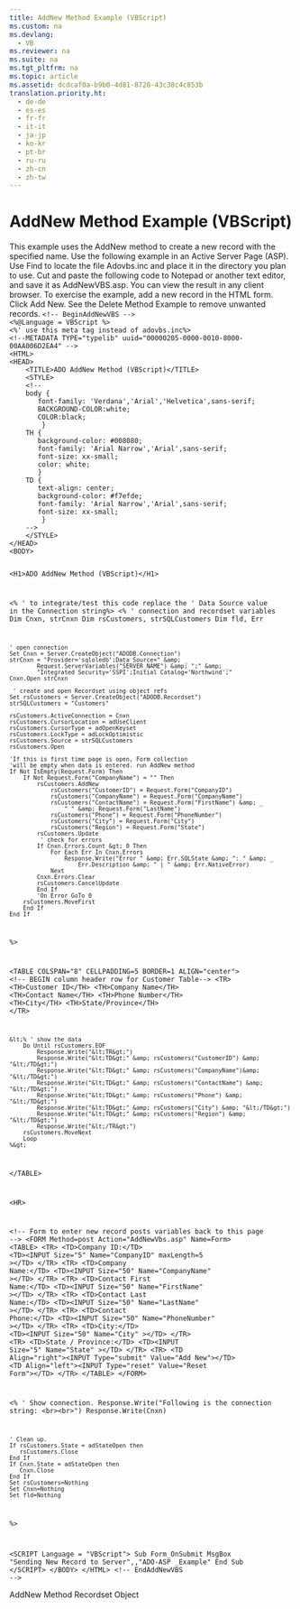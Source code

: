 ```yaml
---
title: AddNew Method Example (VBScript)
ms.custom: na
ms.devlang: 
  - VB
ms.reviewer: na
ms.suite: na
ms.tgt_pltfrm: na
ms.topic: article
ms.assetid: dcdcaf0a-b9b0-4d81-8728-43c38c4c853b
translation.priority.ht: 
  - de-de
  - es-es
  - fr-fr
  - it-it
  - ja-jp
  - ko-kr
  - pt-br
  - ru-ru
  - zh-cn
  - zh-tw
---
```

# AddNew Method Example (VBScript)
<?xml version="1.0" encoding="utf-8"?>
<developerReferenceWithoutSyntaxDocument xmlns="http://ddue.schemas.microsoft.com/authoring/2003/5" xmlns:xlink="http://www.w3.org/1999/xlink" xmlns:xsi="http://www.w3.org/2001/XMLSchema-instance" xsi:schemaLocation="http://ddue.schemas.microsoft.com/authoring/2003/5 http://dduestorage.blob.core.windows.net/ddueschema/developer.xsd">
  <introduction>
    <para>This example uses the <legacyLink xlink:href="a9f54be9-5763-45d0-a6eb-09981b03bc08">AddNew</legacyLink> method to create a new record with the specified name.</para>
    <para>Use the following example in an Active Server Page (ASP). Use <legacyBold>Find</legacyBold> to locate the file Adovbs.inc and place it in the directory you plan to use. Cut and paste the following code to Notepad or another text editor, and save it as <legacyBold>AddNewVBS.asp</legacyBold>. You can view the result in any client browser.</para>
    <para>To exercise the example, add a new record in the HTML form. Click <legacyBold>Add New</legacyBold>. See the <legacyLink xlink:href="78935d6d-1c1a-4306-a83a-1763210c69f9">Delete Method Example</legacyLink> to remove unwanted records.</para>
    <code>&lt;!-- BeginAddNewVBS --&gt;
&lt;%@Language = VBScript %&gt;
&lt;%' use this meta tag instead of adovbs.inc%&gt;
&lt;!--METADATA TYPE="typelib" uuid="00000205-0000-0010-8000-00AA006D2EA4" --&gt;
&lt;HTML&gt;
&lt;HEAD&gt;
    &lt;TITLE&gt;ADO AddNew Method (VBScript)&lt;/TITLE&gt;
    &lt;STYLE&gt;
    &lt;!--
    body {
       font-family: 'Verdana','Arial','Helvetica',sans-serif;
       BACKGROUND-COLOR:white;
       COLOR:black;
        }
    TH {
       background-color: #008080; 
       font-family: 'Arial Narrow','Arial',sans-serif; 
       font-size: xx-small;
       color: white;
       }
    TD { 
       text-align: center;
       background-color: #f7efde;
       font-family: 'Arial Narrow','Arial',sans-serif; 
       font-size: xx-small;
        }
    --&gt;
    &lt;/STYLE&gt;
&lt;/HEAD&gt;
&lt;BODY&gt; 

&lt;H1&gt;ADO AddNew Method (VBScript)&lt;/H1&gt;

&lt;% ' to integrate/test this code replace the 
   ' Data Source value in the Connection string%&gt;
&lt;% 
    ' connection and recordset variables
    Dim Cnxn, strCnxn
    Dim rsCustomers, strSQLCustomers
    Dim fld, Err

    ' open connection
    Set Cnxn = Server.CreateObject("ADODB.Connection")
    strCnxn = "Provider='sqloledb';Data Source=" &amp; _
            Request.ServerVariables("SERVER_NAME") &amp; ";" &amp; _
            "Integrated Security='SSPI';Initial Catalog='Northwind';"
    Cnxn.Open strCnxn
        
     ' create and open Recordset using object refs
    Set rsCustomers = Server.CreateObject("ADODB.Recordset")
    strSQLCustomers = "Customers"
    
    rsCustomers.ActiveConnection = Cnxn
    rsCustomers.CursorLocation = adUseClient
    rsCustomers.CursorType = adOpenKeyset
    rsCustomers.LockType = adLockOptimistic
    rsCustomers.Source = strSQLCustomers
    rsCustomers.Open

    'If this is first time page is open, Form collection
    'will be empty when data is entered. run AddNew method
    If Not IsEmpty(Request.Form) Then
        If Not Request.Form("CompanyName") = "" Then
            rsCustomers.AddNew
                rsCustomers("CustomerID") = Request.Form("CompanyID")
                rsCustomers("CompanyName") = Request.Form("CompanyName")
                rsCustomers("ContactName") = Request.Form("FirstName") &amp; _
                    " " &amp; Request.Form("LastName")
                rsCustomers("Phone") = Request.Form("PhoneNumber")
                rsCustomers("City") = Request.Form("City")
                rsCustomers("Region") = Request.Form("State")
            rsCustomers.Update
             ' check for errors
            If Cnxn.Errors.Count &gt; 0 Then
                For Each Err In Cnxn.Errors
                    Response.Write("Error " &amp; Err.SQLState &amp; ": " &amp; _
                        Err.Description &amp; " | " &amp; Err.NativeError)
                Next
            Cnxn.Errors.Clear
            rsCustomers.CancelUpdate
            End If
            'On Error GoTo 0
        rsCustomers.MoveFirst
        End If
    End If
%&gt;

&lt;TABLE COLSPAN="8" CELLPADDING=5 BORDER=1 ALIGN="center"&gt;
&lt;!-- BEGIN column header row for Customer Table--&gt;
    &lt;TR&gt;
        &lt;TH&gt;Customer ID&lt;/TH&gt;
        &lt;TH&gt;Company Name&lt;/TH&gt;
        &lt;TH&gt;Contact Name&lt;/TH&gt;
        &lt;TH&gt;Phone Number&lt;/TH&gt;
        &lt;TH&gt;City&lt;/TH&gt;
        &lt;TH&gt;State/Province&lt;/TH&gt;
        &lt;/TR&gt;
        
    &lt;% ' show the data
        Do Until rsCustomers.EOF
            Response.Write("&lt;TR&gt;")
            Response.Write("&lt;TD&gt;" &amp; rsCustomers("CustomerID") &amp; "&lt;/TD&gt;")
            Response.Write("&lt;TD&gt;" &amp; rsCustomers("CompanyName")&amp; "&lt;/TD&gt;")
            Response.Write("&lt;TD&gt;" &amp; rsCustomers("ContactName") &amp; "&lt;/TD&gt;")
            Response.Write("&lt;TD&gt;" &amp; rsCustomers("Phone") &amp; "&lt;/TD&gt;")
            Response.Write("&lt;TD&gt;" &amp; rsCustomers("City") &amp; "&lt;/TD&gt;")
            Response.Write("&lt;TD&gt;" &amp; rsCustomers("Region") &amp; "&lt;/TD&gt;")
            Response.Write("&lt;/TR&gt;")
        rsCustomers.MoveNext 
        Loop 
    %&gt;
&lt;/TABLE&gt; 

&lt;HR&gt;

&lt;!--
    Form to enter new record posts variables
    back to this page
--&gt;
&lt;FORM Method=post Action="AddNewVbs.asp" Name=Form&gt;
    &lt;TABLE&gt;
        &lt;TR&gt;
            &lt;TD&gt;Company ID:&lt;/TD&gt;
            &lt;TD&gt;&lt;INPUT Size="5" Name="CompanyID" maxLength=5  &gt;&lt;/TD&gt;
        &lt;/TR&gt;
        &lt;TR&gt;
            &lt;TD&gt;Company Name:&lt;/TD&gt;
            &lt;TD&gt;&lt;INPUT Size="50" Name="CompanyName" &gt;&lt;/TD&gt;
        &lt;/TR&gt;
        &lt;TR&gt;
            &lt;TD&gt;Contact First Name:&lt;/TD&gt;
            &lt;TD&gt;&lt;INPUT Size="50" Name="FirstName" &gt;&lt;/TD&gt;
        &lt;/TR&gt;
        &lt;TR&gt;
            &lt;TD&gt;Contact Last Name:&lt;/TD&gt;
            &lt;TD&gt;&lt;INPUT Size="50" Name="LastName" &gt;&lt;/TD&gt;
        &lt;/TR&gt;
        &lt;TR&gt;
            &lt;TD&gt;Contact Phone:&lt;/TD&gt;
            &lt;TD&gt;&lt;INPUT Size="50" Name="PhoneNumber" &gt;&lt;/TD&gt;
        &lt;/TR&gt;
        &lt;TR&gt;
            &lt;TD&gt;City:&lt;/TD&gt;
            &lt;TD&gt;&lt;INPUT Size="50" Name="City" &gt;&lt;/TD&gt;
        &lt;/TR&gt;
        &lt;TR&gt;
            &lt;TD&gt;State / Province:&lt;/TD&gt;
            &lt;TD&gt;&lt;INPUT Size="5" Name="State" &gt;&lt;/TD&gt;
        &lt;/TR&gt;
        &lt;TR&gt;
            &lt;TD Align="right"&gt;&lt;INPUT Type="submit" Value="Add New"&gt;&lt;/TD&gt;
            &lt;TD Align="left"&gt;&lt;INPUT Type="reset" Value="Reset Form"&gt;&lt;/TD&gt;
        &lt;/TR&gt;
    &lt;/TABLE&gt;
&lt;/FORM&gt;

&lt;%
    ' Show connection.
    Response.Write("Following is the connection string: &lt;br&gt;&lt;br&gt;")
    Response.Write(Cnxn)

    ' Clean up.
    If rsCustomers.State = adStateOpen then
       rsCustomers.Close
    End If
    If Cnxn.State = adStateOpen then
       Cnxn.Close
    End If
    Set rsCustomers=Nothing
    Set Cnxn=Nothing
    Set fld=Nothing
%&gt;

&lt;SCRIPT Language = "VBScript"&gt;
Sub Form_OnSubmit
   MsgBox "Sending New Record to Server",,"ADO-ASP _Example"
End Sub
&lt;/SCRIPT&gt;
&lt;/BODY&gt;
&lt;/HTML&gt;
&lt;!-- EndAddNewVBS --&gt;</code>
  </introduction>
  <relatedTopics>
<link xlink:href="a9f54be9-5763-45d0-a6eb-09981b03bc08">AddNew Method</link>
<link xlink:href="ede1415f-c3df-4cc5-a05b-2576b2b84b60">Recordset Object</link>
</relatedTopics>
</developerReferenceWithoutSyntaxDocument>